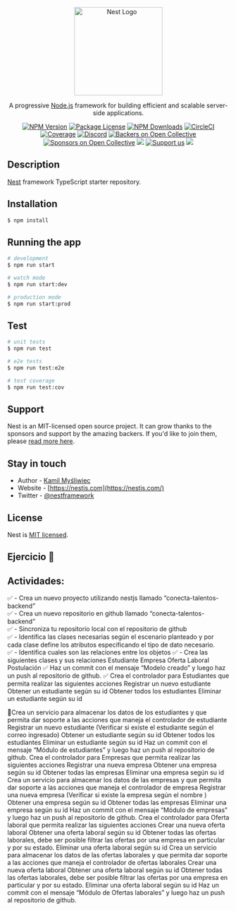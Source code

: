 <p align="center">
  <a href="http://nestjs.com/" target="blank"><img src="https://nestjs.com/img/logo-small.svg" width="200" alt="Nest Logo" /></a>
</p>

[circleci-image]: https://img.shields.io/circleci/build/github/nestjs/nest/master?token=abc123def456
[circleci-url]: https://circleci.com/gh/nestjs/nest

  <p align="center">A progressive <a href="http://nodejs.org" target="_blank">Node.js</a> framework for building efficient and scalable server-side applications.</p>
    <p align="center">
<a href="https://www.npmjs.com/~nestjscore" target="_blank"><img src="https://img.shields.io/npm/v/@nestjs/core.svg" alt="NPM Version" /></a>
<a href="https://www.npmjs.com/~nestjscore" target="_blank"><img src="https://img.shields.io/npm/l/@nestjs/core.svg" alt="Package License" /></a>
<a href="https://www.npmjs.com/~nestjscore" target="_blank"><img src="https://img.shields.io/npm/dm/@nestjs/common.svg" alt="NPM Downloads" /></a>
<a href="https://circleci.com/gh/nestjs/nest" target="_blank"><img src="https://img.shields.io/circleci/build/github/nestjs/nest/master" alt="CircleCI" /></a>
<a href="https://coveralls.io/github/nestjs/nest?branch=master" target="_blank"><img src="https://coveralls.io/repos/github/nestjs/nest/badge.svg?branch=master#9" alt="Coverage" /></a>
<a href="https://discord.gg/G7Qnnhy" target="_blank"><img src="https://img.shields.io/badge/discord-online-brightgreen.svg" alt="Discord"/></a>
<a href="https://opencollective.com/nest#backer" target="_blank"><img src="https://opencollective.com/nest/backers/badge.svg" alt="Backers on Open Collective" /></a>
<a href="https://opencollective.com/nest#sponsor" target="_blank"><img src="https://opencollective.com/nest/sponsors/badge.svg" alt="Sponsors on Open Collective" /></a>
  <a href="https://paypal.me/kamilmysliwiec" target="_blank"><img src="https://img.shields.io/badge/Donate-PayPal-ff3f59.svg"/></a>
    <a href="https://opencollective.com/nest#sponsor"  target="_blank"><img src="https://img.shields.io/badge/Support%20us-Open%20Collective-41B883.svg" alt="Support us"></a>
  <a href="https://twitter.com/nestframework" target="_blank"><img src="https://img.shields.io/twitter/follow/nestframework.svg?style=social&label=Follow"></a>
</p>
  <!--[![Backers on Open Collective](https://opencollective.com/nest/backers/badge.svg)](https://opencollective.com/nest#backer)
  [![Sponsors on Open Collective](https://opencollective.com/nest/sponsors/badge.svg)](https://opencollective.com/nest#sponsor)-->

## Description

[Nest](https://github.com/nestjs/nest) framework TypeScript starter repository.

## Installation

```bash
$ npm install
```

## Running the app

```bash
# development
$ npm run start

# watch mode
$ npm run start:dev

# production mode
$ npm run start:prod
```

## Test

```bash
# unit tests
$ npm run test

# e2e tests
$ npm run test:e2e

# test coverage
$ npm run test:cov
```

## Support

Nest is an MIT-licensed open source project. It can grow thanks to the sponsors and support by the amazing backers. If you'd like to join them, please [read more here](https://docs.nestjs.com/support).

## Stay in touch

- Author - [Kamil Myśliwiec](https://kamilmysliwiec.com)
- Website - [https://nestjs.com](https://nestjs.com/)
- Twitter - [@nestframework](https://twitter.com/nestframework)

## License

Nest is [MIT licensed](LICENSE).


## Ejercicio 📌

## Actividades:
✅ - Crea un nuevo proyecto utilizando nestjs llamado “conecta-talentos-backend” </br>
✅ - Crea un nuevo repositorio en github llamado “conecta-talentos-backend” </br>
✅ - Sincroniza tu repositorio local con el repositorio de github</br>
✅ - Identifica las clases necesarias según el escenario planteado y por cada clase define los atributos especificando el tipo de dato necesario. </br>
✅ - Identifica cuales son las relaciones entre los objetos
✅ - Crea las siguientes clases y sus relaciones
      Estudiante
      Empresa
      Oferta Laboral
      Postulación
✅ Haz un commit con el mensaje “Modelo creado” y luego haz un push al repositorio de github.
✅ Crea el controlador para Estudiantes que permita realizar las siguientes acciones
    Registrar un nuevo estudiante
    Obtener un estudiante según su id
    Obtener todos los estudiantes
    Eliminar un estudiante según su id

🚩Crea un servicio para almacenar los datos de los estudiantes y que permita dar soporte a las acciones que maneja el controlador de estudiante
Registrar un nuevo estudiante (Verificar si existe el estudiante según el correo ingresado)
Obtener un estudiante según su id
Obtener todos los estudiantes
Eliminar un estudiante según su id
Haz un commit con el mensaje “Módulo de estudiantes” y luego haz un push al repositorio de github.
 Crea el controlador para Empresas que permita realizar las siguientes acciones
Registrar una nueva empresa
Obtener una empresa según su id
Obtener todas las empresas
Eliminar una empresa según su id
Crea un servicio para almacenar los datos de las empresas y que permita dar soporte a las acciones que maneja el controlador de empresa
Registrar una nueva empresa (Verificar si existe la empresa según el nombre )
Obtener una empresa según su id
Obtener todas las empresas
Eliminar una empresa según su id
Haz un commit con el mensaje “Módulo de empresas” y luego haz un push al repositorio de github.
Crea el controlador para Oferta laboral que permita realizar las siguientes acciones
Crear una nueva oferta laboral
Obtener una oferta laboral según su id
Obtener todas las ofertas laborales, debe ser posible filtrar las ofertas por una empresa en particular y por su estado.
Eliminar una oferta laboral según su id
Crea un servicio para almacenar los datos de las ofertas laborales y que permita dar soporte a las acciones que maneja el controlador de ofertas laborales
Crear una nueva oferta laboral
Obtener una oferta laboral según su id
Obtener todas las ofertas laborales, debe ser posible filtrar las ofertas por una empresa en particular y por su estado.
Eliminar una oferta laboral según su id
Haz un commit con el mensaje “Módulo de Ofertas laborales” y luego haz un push al repositorio de github.
